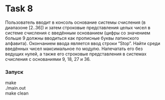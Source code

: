 # Task 8

Пользователь вводит в консоль основание системы счисления (в диапазоне [2..36])
и затем строковые представления целых чисел в системе счисления с введённым
основанием (цифры со значением больше 9 должны вводиться как прописные
буквы латинского алфавита). Окончанием ввода является ввод строки “Stop”.
Найти среди введённых чисел максимальное по модулю. Напечатать его без
ведущих нулей, а также его строковые представления в системах счисления с
основаниями 9, 18, 27 и 36.

### Запуск

make  
./main.out  
make clean  
